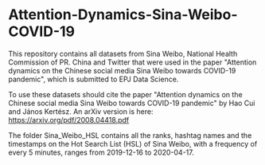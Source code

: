 # Attention-Dynamics-Sina-Weibo-COVID-19
This repository contains all datasets from Sina Weibo, National Health Commission of PR. China and Twitter that were used in the paper "Attention dynamics on the Chinese social media Sina Weibo towards COVID-19 pandemic", which is submitted to EPJ Data Science. 

To use these datasets should cite the paper "Attention dynamics on the Chinese social media Sina Weibo towards COVID-19 pandemic" by Hao Cui and János Kertész.
An arXiv version is here: https://arxiv.org/pdf/2008.04418.pdf

The folder Sina_Weibo_HSL contains all the ranks, hashtag names and the timestamps on the Hot Search List (HSL) of Sina Weibo, with a frequency of every 5 minutes, ranges from 2019-12-16 to 2020-04-17.  

